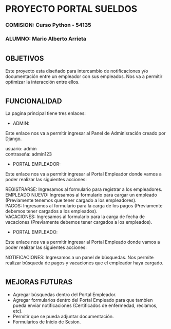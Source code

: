 #
# PROYECTO PORTAL SUELDOS

### COMISION: Curso Python - 54135
### ALUMNO: Mario Alberto Arrieta

#
## OBJETIVOS
Este proyecto esta diseñado para intercambio de notificaciones y/o documentación entre  un empleador con sus empleados. Nos va a permitir optimizar la interacción entre ellos. 
#
## FUNCIONALIDAD
La pagina principal tiene tres enlaces:  

* ADMIN:
 
Este enlace nos va a permitir ingresar  al Panel de Adminisración creado por Django.  

usuario: admin  
contraseña: admin123 

* PORTAL EMPLEADOR:

Este enlace nos va a permitir ingresar al Portal Empleador donde vamos a poder realizar las siguientes acciones:  

REGISTRARSE: Ingresamos al formulario para registrar a los empleadores.  
EMPLEADO NUEVO: Ingresamos al formulario para cargar un empleado (Previamente tenemos que tener cargado a los empleadores).  
PAGOS: Ingresamos al formulario para la carga de los pagos (Previamente debemos tener cargados a los empleados).  
VACACIONES: Ingresamos al formulario para la carga de fecha de vacaciones (Previamente debemos tener cargados a los empleados).  

* PORTAL EMPLEADO:

Este enlace nos va a permitir ingresar al Portal Empleado donde vamos a poder realizar las siguientes acciones:  

NOTIFICACIONES: Ingresamos a un panel de búsquedas. Nos permite realizar búsqueda de pagos y vacaciones que el empleador haya cargado.  

#
## MEJORAS FUTURAS
* Agregar búsquedas dentro del Portal Empleador.
* Agregar formularios dentro del Portal Empleado para que tambien pueda enviar notificaciones (Certificados de enfermedad, reclamos, etc).
* Permitir que se pueda adjuntar documentación. 
* Formularios de Inicio de Sesion.


